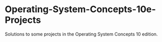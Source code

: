 # Operating-System-Concepts-10e-Projects
Solutions to some projects in the Operating System Concepts 10 edition.
